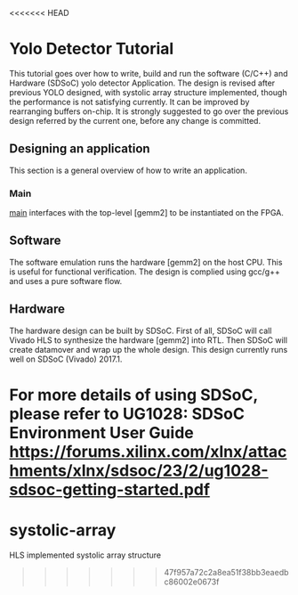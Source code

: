 <<<<<<< HEAD
# Yolo Detector Tutorial

This tutorial goes over how to write, build and run the software (C/C++) and Hardware (SDSoC) yolo detector Application.
The design is revised after previous YOLO designed, with systolic array structure implemented, though the performance is not satisfying currently. It can be improved by rearranging buffers on-chip. It is strongly suggested to go over the previous design referred by the current one, before any change is committed.

## Designing an application

This section is a general overview of how to write an application.

### Main
[main](yolo_detector_test.cpp) interfaces with the top-level [gemm2] to be instantiated on the FPGA.

## Software

The software emulation runs the hardware [gemm2] on the host CPU. This is useful 
for functional verification. The design is complied using gcc/g++ and uses a
pure software flow.


## Hardware

The hardware design can be built by SDSoC. First of all, SDSoC will call Vivado HLS to synthesize the hardware [gemm2] into RTL.
Then SDSoC will create datamover and wrap up the whole design. This design currently runs well on SDSoC (Vivado) 2017.1.

For more details of using SDSoC, please refer to UG1028: SDSoC Environment User Guide
https://forums.xilinx.com/xlnx/attachments/xlnx/sdsoc/23/2/ug1028-sdsoc-getting-started.pdf
=======
# systolic-array
HLS implemented systolic array structure
>>>>>>> 47f957a72c2a8ea51f38bb3eaedbc86002e0673f
